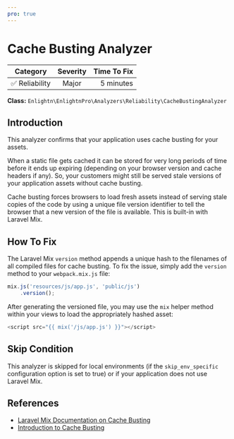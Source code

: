 ```yaml
---
pro: true
---
```


# Cache Busting Analyzer <Badge text="PRO" type="tip"/>

| Category       | Severity   | Time To Fix  |
| -------------  |:----------:| ------------:|
| :white_check_mark: Reliability | Major | 5 minutes   |

**Class:** `Enlightn\EnlightnPro\Analyzers\Reliability\CacheBustingAnalyzer`

## Introduction

This analyzer confirms that your application uses cache busting for your assets.

When a static file gets cached it can be stored for very long periods of time before it ends up expiring (depending on your browser version and cache headers if any). So, your customers might still be served stale versions of your application assets without cache busting.

Cache busting forces browsers to load fresh assets instead of serving stale copies of the code  by using a unique file version identifier to tell the browser that a new version of the file is available. This is built-in with Laravel Mix.

## How To Fix

The Laravel Mix `version` method appends a unique hash to the filenames of all compiled files for cache busting. To fix the issue, simply add the `version` method to your `webpack.mix.js` file:

```js
mix.js('resources/js/app.js', 'public/js')
    .version();
```

After generating the versioned file, you may use the `mix` helper method within your views to load the appropriately hashed asset:

```php
<script src="{{ mix('/js/app.js') }}"></script>
```

## Skip Condition

This analyzer is skipped for local environments (if the `skip_env_specific` configuration option is set to true) or if your application does not use Laravel Mix.

## References

- [Laravel Mix Documentation on Cache Busting](https://laravel.com/docs/mix#versioning-and-cache-busting)
- [Introduction to Cache Busting](https://www.keycdn.com/support/what-is-cache-busting)
